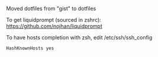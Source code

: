 Moved dotfiles from "gist" to dotfiles

To get liquidprompt (sourced in zshrc): https://github.com/nojhan/liquidprompt

To have hosts completion with zsh, edit /etc/ssh/ssh_config
```
HashKnownHosts yes
```
